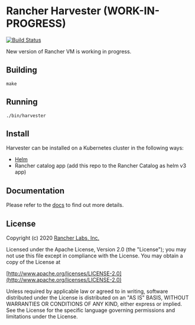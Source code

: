 Rancher Harvester (WORK-IN-PROGRESS)
========
[![Build Status](https://drone-publish.rancher.io/api/badges/rancher/harvester/status.svg)](https://drone-publish.rancher.io/rancher/harvester)

New version of Rancher VM is working in progress.

## Building

`make`


## Running

`./bin/harvester`

## Install
Harvester can be installed on a Kubernetes cluster in the following ways:
- [Helm](https://github.com/rancher/harvester/tree/master/deploy/charts/harvester)
- Rancher catalog app (add this repo to the Rancher Catalog as helm v3 app)

## Documentation
Please refer to the [docs](./docs) to find out more details.

## License
Copyright (c) 2020 [Rancher Labs, Inc.](http://rancher.com)

Licensed under the Apache License, Version 2.0 (the "License");
you may not use this file except in compliance with the License.
You may obtain a copy of the License at

[http://www.apache.org/licenses/LICENSE-2.0](http://www.apache.org/licenses/LICENSE-2.0)

Unless required by applicable law or agreed to in writing, software
distributed under the License is distributed on an "AS IS" BASIS,
WITHOUT WARRANTIES OR CONDITIONS OF ANY KIND, either express or implied.
See the License for the specific language governing permissions and
limitations under the License.
